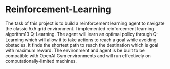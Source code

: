 # Reinforcement-Learning
The task of this project is to build a reinforcement learning agent to navigate the classic 5x5 grid environment. I implemented reinforcement learning algorithm13 Q-Learning. The agent will learn an optimal policy through Q-Learning which will allow it to take actions to reach a goal while avoiding obstacles. It finds the shortest path to reach the destination which is goal with maximum reward. The environment and agent is be built to be compatible with OpenAI Gym environments and will run effectively on computationally-limited machines.
